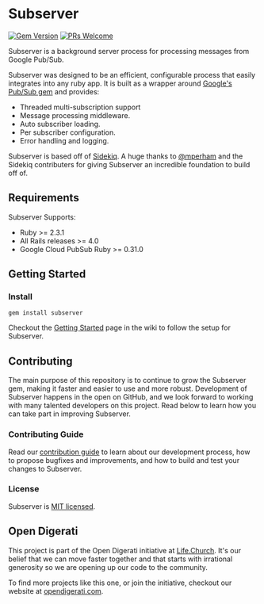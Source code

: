 Subserver
==============

[![Gem Version](https://badge.fury.io/rb/subserver.svg)](https://rubygems.org/gems/subserver)
[![PRs Welcome](https://img.shields.io/badge/PRs-welcome-brightgreen.svg)](./CONTRIBUTING.md)

Subserver is a background server process for processing messages from Google Pub/Sub.

Subserver was designed to be an efficient, configurable process that easily integrates into any ruby app. 
It is built as a wrapper around [Google's Pub/Sub gem](https://github.com/GoogleCloudPlatform/google-cloud-ruby/tree/master/google-cloud-pubsub) and
provides:
- Threaded multi-subscription support
- Message processing middleware.
- Auto subscriber loading.
- Per subscriber configuration.
- Error handling and logging. 

Subserver is based off of [Sidekiq](https://github.com/mperham/sidekiq). A huge thanks to [@mperham](https://github.com/mperham) and the Sidekiq contributers for giving Subserver an incredible foundation to build off of.

## Requirements
Subserver Supports:
- Ruby >= 2.3.1
- All Rails releases >= 4.0
- Google Cloud PubSub Ruby >= 0.31.0

## Getting Started
### Install
```
gem install subserver
```
Checkout the [Getting Started](https://github.com/lifechurch/subserver/wiki/Getting-Started) page in the wiki to follow the setup for Subserver.

## Contributing

The main purpose of this repository is to continue to grow the Subserver gem, making it faster and easier to use and more robust. Development of Subserver happens in the open on GitHub, and we look forward to working with many talented developers on this project. Read below to learn how you can take part in improving Subserver.

### Contributing Guide

Read our [contribution guide](./CONTRIBUTING.md) to learn about our development process, how to propose bugfixes and improvements, and how to build and test your changes to Subserver.

### License

Subserver is [MIT licensed](./LICENSE).

## Open Digerati

This project is part of the Open Digerati initiative at [Life.Church](https://life.church). It's our belief that we can move faster together and that starts with irrational generosity so we are opening up our code to the community. 

To find more projects like this one, or join the initiative, checkout our website at [opendigerati.com](https://www.opendigerati.com/).

